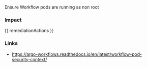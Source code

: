 
Ensure Workflow pods are running as non root

### Impact
<!-- Add Impact here -->

<!-- DO NOT CHANGE -->
{{ remediationActions }}

### Links
- https://argo-workflows.readthedocs.io/en/latest/workflow-pod-security-context/


